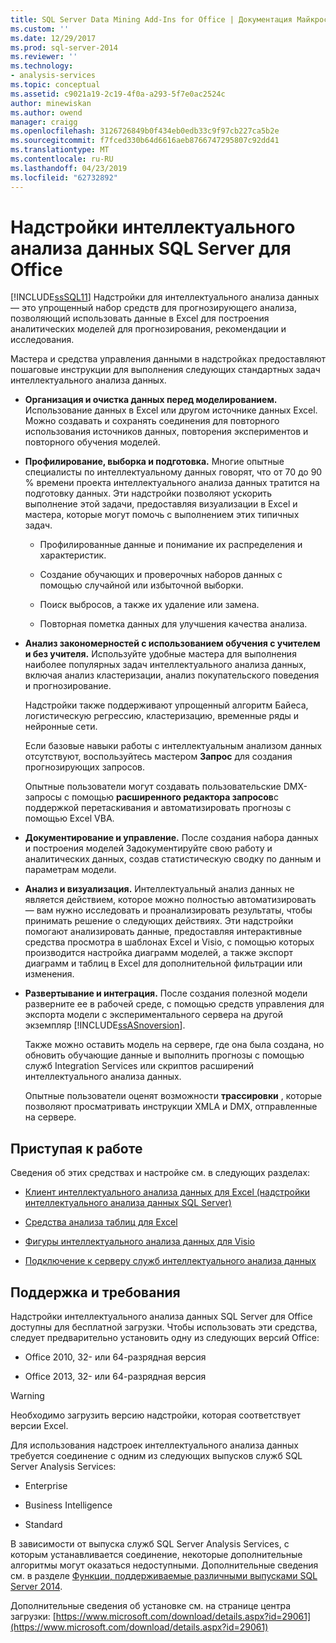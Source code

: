 ```yaml
---
title: SQL Server Data Mining Add-Ins for Office | Документация Майкрософт
ms.custom: ''
ms.date: 12/29/2017
ms.prod: sql-server-2014
ms.reviewer: ''
ms.technology:
- analysis-services
ms.topic: conceptual
ms.assetid: c9021a19-2c19-4f0a-a293-5f7e0ac2524c
author: minewiskan
ms.author: owend
manager: craigg
ms.openlocfilehash: 3126726849b0f434eb0edb33c9f97cb227ca5b2e
ms.sourcegitcommit: f7fced330b64d6616aeb8766747295807c92dd41
ms.translationtype: MT
ms.contentlocale: ru-RU
ms.lasthandoff: 04/23/2019
ms.locfileid: "62732892"
---
```

# <a name="sql-server-data-mining-add-ins-for-office"></a>Надстройки интеллектуального анализа данных SQL Server для Office
  [!INCLUDE[ssSQL11](../../includes/sssql11-md.md)] Надстройки для интеллектуального анализа данных — это упрощенный набор средств для прогнозирующего анализа, позволяющий использовать данные в Excel для построения аналитических моделей для прогнозирования, рекомендации и исследования.  
  
 Мастера и средства управления данными в надстройках предоставляют пошаговые инструкции для выполнения следующих стандартных задач интеллектуального анализа данных.  
  
-   **Организация и очистка данных перед моделированием.** Использование данных в Excel или другом источнике данных Excel. Можно создавать и сохранять соединения для повторного использования источников данных, повторения экспериментов и повторного обучения моделей.  
  
-   **Профилирование, выборка и подготовка.** Многие опытные специалисты по интеллектуальному данных говорят, что от 70 до 90 % времени проекта интеллектуального анализа данных тратится на подготовку данных. Эти надстройки позволяют ускорить выполнение этой задачи, предоставляя визуализации в Excel и мастера, которые могут помочь с выполнением этих типичных задач.  
  
    -   Профилированные данные и понимание их распределения и характеристик.  
  
    -   Создание обучающих и проверочных наборов данных с помощью случайной или избыточной выборки.  
  
    -   Поиск выбросов, а также их удаление или замена.  
  
    -   Повторная пометка данных для улучшения качества анализа.  
  
-   **Анализ закономерностей с использованием обучения с учителем и без учителя.** Используйте удобные мастера для выполнения наиболее популярных задач интеллектуального анализа данных, включая анализ кластеризации, анализ покупательского поведения и прогнозирование.  
  
     Надстройки также поддерживают упрощенный алгоритм Байеса, логистическую регрессию, кластеризацию, временные ряды и нейронные сети.  
  
     Если базовые навыки работы с интеллектуальным анализом данных отсутствуют, воспользуйтесь мастером **Запрос** для создания прогнозирующих запросов.  
  
     Опытные пользователи могут создавать пользовательские DMX-запросы с помощью **расширенного редактора запросов**с поддержкой перетаскивания и автоматизировать прогнозы с помощью Excel VBA.  
  
-   **Документирование и управление.** После создания набора данных и построения моделей Задокументируйте свою работу и аналитических данных, создав статистическую сводку по данным и параметрам модели.  
  
-   **Анализ и визуализация.** Интеллектуальный анализ данных не является действием, которое можно полностью автоматизировать — вам нужно исследовать и проанализировать результаты, чтобы принимать решение о следующих действиях. Эти надстройки помогают анализировать данные, предоставляя интерактивные средства просмотра в шаблонах Excel и Visio, с помощью которых производится настройка диаграмм моделей, а также экспорт диаграмм и таблиц в Excel для дополнительной фильтрации или изменения.  
  
-   **Развертывание и интеграция.** После создания полезной модели разверните ее в рабочей среде, с помощью средств управления для экспорта модели с экспериментального сервера на другой экземпляр [!INCLUDE[ssASnoversion](../../includes/ssasnoversion-md.md)].  
  
     Также можно оставить модель на сервере, где она была создана, но обновить обучающие данные и выполнить прогнозы с помощью служб Integration Services или скриптов расширений интеллектуального анализа данных.  
  
     Опытные пользователи оценят возможности **трассировки** , которые позволяют просматривать инструкции XMLA и DMX, отправленные на сервере.  
  
## <a name="getting-started"></a>Приступая к работе  
 Сведения об этих средствах и настройке см. в следующих разделах:  
  
-   [Клиент интеллектуального анализа данных для Excel &#40;надстройки интеллектуального анализа данных SQL Server&#41;](../data-mining-client-for-excel-sql-server-data-mining-add-ins.md)  
  
-   [Средства анализа таблиц для Excel](../table-analysis-tools-for-excel.md)  
  
-   [Фигуры интеллектуального анализа данных для Visio](../data-mining-shapes-for-visio.md)  
  
-   [Подключение к серверу служб интеллектуального анализа данных](../connect-to-a-data-mining-server.md)  
  
## <a name="support-and-requirements"></a>Поддержка и требования  
 Надстройки интеллектуального анализа данных SQL Server для Office доступны для бесплатной загрузки. Чтобы использовать эти средства, следует предварительно установить одну из следующих версий Office:  
  
-   Office 2010, 32- или 64-разрядная версия  
  
-   Office 2013, 32- или 64-разрядная версия  
  
> [!WARNING]  
>  Необходимо загрузить версию надстройки, которая соответствует версии Excel.  
  
 Для использования надстроек интеллектуального анализа данных требуется соединение c одним из следующих выпусков служб SQL Server Analysis Services:  
  
-   Enterprise  
  
-   Business Intelligence  
  
-   Standard  
  
 В зависимости от выпуска служб SQL Server Analysis Services, с которым устанавливается соединение, некоторые дополнительные алгоритмы могут оказаться недоступными. Дополнительные сведения см. в разделе [Функции, поддерживаемые различными выпусками SQL Server 2014](https://msdn.microsoft.com/library/cc645993.aspx).  
  
 Дополнительные сведения об установке см. на странице центра загрузки: [https://www.microsoft.com/download/details.aspx?id=29061](https://www.microsoft.com/download/details.aspx?id=29061)  
  
  
